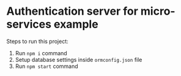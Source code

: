 # Authentication server for micro-services example

Steps to run this project:

1. Run `npm i` command
2. Setup database settings inside `ormconfig.json` file
3. Run `npm start` command
